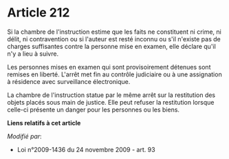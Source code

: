 # Article 212

Si la chambre de l'instruction estime que les faits ne constituent ni crime, ni délit, ni contravention ou si l'auteur est
resté inconnu ou s'il n'existe pas de charges suffisantes contre la personne mise en examen, elle déclare qu'il n'y a lieu à
suivre.

Les personnes mises en examen qui sont provisoirement détenues sont remises en liberté. L'arrêt met fin au contrôle
judiciaire ou à une assignation à résidence avec surveillance électronique.

La chambre de l'instruction statue par le même arrêt sur la restitution des objets placés sous main de justice. Elle peut
refuser la restitution lorsque celle-ci présente un danger pour les personnes ou les biens.

**Liens relatifs à cet article**

_Modifié par_:

  - Loi n°2009-1436 du 24 novembre 2009 - art. 93
